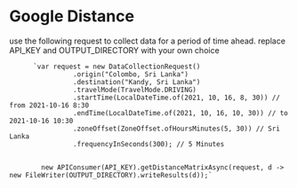 # Google Distance 

use the following request to collect data for a period of time ahead. 
replace API_KEY and OUTPUT_DIRECTORY with your own choice

          `var request = new DataCollectionRequest()
                    .origin("Colombo, Sri Lanka")
                    .destination("Kandy, Sri Lanka")
                    .travelMode(TravelMode.DRIVING)
                    .startTime(LocalDateTime.of(2021, 10, 16, 8, 30)) // from 2021-10-16 8:30
                    .endTime(LocalDateTime.of(2021, 10, 16, 10, 30)) // to 2021-10-16 10:30
                    .zoneOffset(ZoneOffset.ofHoursMinutes(5, 30)) // Sri Lanka
                    .frequencyInSeconds(300); // 5 Minutes


            new APIConsumer(API_KEY).getDistanceMatrixAsync(request, d -> new FileWriter(OUTPUT_DIRECTORY).writeResults(d));`
